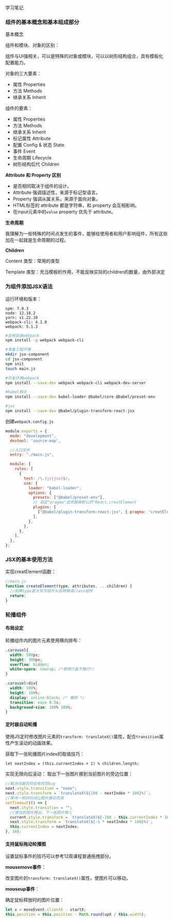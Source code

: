 学习笔记

### 组件的基本概念和基本组成部分

基本概念

组件和模块、对象的区别：

组件与UI强相关，可以是特殊的对象或模块，可以以树形结构组合，具有模板化配置能力。

对象的三大要素：
- 属性 Properties
- 方法 Methods
- 继承关系 Inherit

组件的要素：
- 属性 Properties
- 方法 Methods
- 继承关系 Inherit
- 标记属性 Attribute
- 配置 Config & 状态 State
- 事件 Event
- 生命周期 Lifecycle
- 树形结构后代 Children

**Attribute 和 Property 区别**
- 是否相同取决于组件的设计。
- Attribute 强调描述性，来源于标记型语言。
- Property 强调从属关系，来源于面向对象。
- HTML标签的 attribute 都是字符串，和 property 会互相影响。
- 在input元素中的`value` property 优先于 attribute。

**生命周期**

我理解为一些特殊的时间点发生的事件，能够给使用者和用户影响组件，所有这些加在一起就是生命周期的过程。

**Children**

Content 类型：常用的类型

Template 类型：充当模板的作用，不能反映实际的children的数量，由外部决定


### 为组件添加JSX语法

运行环境和版本：
```text
npm: 7.0.3
node: 12.18.2
yarn: v1.22.10
webpack-cli: 4.1.0
webpack: 5.1.3
```

```bash
#全局安装webpack
npm install -g webpack webpack-cli

#准备工程环境
mkdir jsx-component
cd jsx-component
npm init
touch main.js

#开发环境webpack
npm install --save-dev webpack webpack-cli webpack-dev-server

#babel相关
npm install --save-dev babel-loader @babel/core @babel/preset-env

#jsx
npm install --save-dev @babel/plugin-transform-react-jsx
```

创建`webpack.config.js`
```javascript
module.exports = {
  mode: "development",
  devtool: 'source-map',

  //入口文件
  entry: "./main.js",

  module: {
    rules: [
      {
        test: /\.(js|jsx)$/,
        use: {
          loader: "babel-loader",
          options: {
            presets: ["@babel/preset-env"],
            // 指定"pragma"选项替换默认的"React.creatElement
            plugins: [
              ["@babel/plugin-transform-react-jsx", { pragma: "creatElement" }],
            ],
          },
        },
      },
    ],
  },
};

```

### JSX的基本使用方法

实现creatElement函数：
```javascript
//main.js
function createElement(type, attributes, ...children) {
  //如果type是大写字母开头会转换成class组件
  return;
}
```

### 轮播组件

#### 布局设定

轮播组件内的图片元素使用横向排布：
```css
.carousel{
  width: 500px;
  height: 300px;
  overflow: hidden;
  white-space: nowrap; /*使得行盒不换行*/
}

.carousel>div{
  width: 100%;
  height: 100%;
  display: inline-block; /* 横排 */
  transition: ease 0.5s;
  background-size: 100% 100%;
}
```

#### 定时器自动轮播
使用JS定时修改图片元素的`transform: translateX()`属性，配合`transition`属性产生滚动的动画效果。

获取下一张轮播图片index的取值技巧：
```
let nextIndex = (this.currentIndex + 1) % children.length;
```

实现无限向后滚动：
取出下一张图片挪到当前图片的旁边位置：
```javascript
//取消动画否则会有视觉bug
next.style.transition = "none";
next.style.transform = `translateX(${100 - nextIndex * 100}%)`;
//等待一帧的时间让图片挪动完成
setTimeout(() => {
  next.style.transition = "";
  //使当前图片移出，下一张图片移入
  current.style.transform = `translateX(${-100 - this.currentIndex * 100}%)`;
  next.style.transform = `translateX(${-1 * nextIndex * 100}%)`;
  this.currentIndex = nextIndex;
}, 16);
```

#### 支持鼠标拖动轮播图

设置鼠标事件的技巧可以参考12周课程普通拖拽部分。

**mousemove事件**：

改变图片的`transform: translateX()`属性，使图片可以移动，


**mouseup事件**：

确定鼠标释放时的图片位置：
```javascript
let x = moveEvent.clientX - startX;
this.position = this.position - Math.round(upX / this.width);
```
